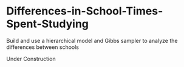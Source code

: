 # Differences-in-School-Times-Spent-Studying
Build and use a hierarchical model and Gibbs sampler to analyze the differences between schools

Under Construction
